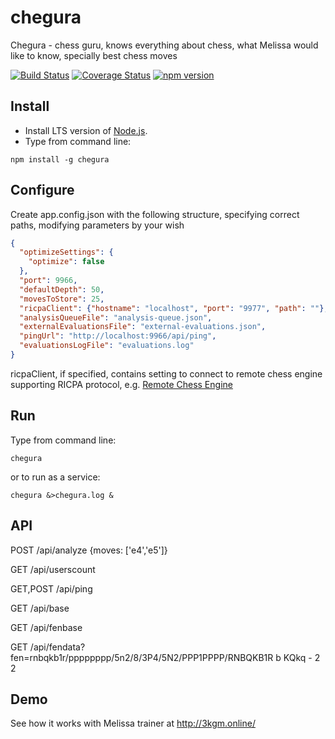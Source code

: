 # chegura
Chegura - chess guru, knows everything about chess, what Melissa would like to know, specially best chess moves

[![Build Status](https://app.travis-ci.com/Scorpibear/chegura.svg?branch=master)](https://app.travis-ci.com/Scorpibear/chegura)
[![Coverage Status](https://codecov.io/gh/Scorpibear/chegura/coverage.svg)](https://codecov.io/gh/Scorpibear/chegura)
[![npm version](https://badge.fury.io/js/chegura.svg)](https://www.npmjs.com/package/chegura)

## Install

- Install LTS version of [Node.js](https://nodejs.org/).
- Type from command line:
```
npm install -g chegura
```
## Configure
Create app.config.json with the following structure, specifying correct paths, modifying parameters by your wish
```json
{
  "optimizeSettings": {
    "optimize": false
  },
  "port": 9966,
  "defaultDepth": 50,
  "movesToStore": 25,
  "ricpaClient": {"hostname": "localhost", "port": "9977", "path": ""},
  "analysisQueueFile": "analysis-queue.json",
  "externalEvaluationsFile": "external-evaluations.json",
  "pingUrl": "http://localhost:9966/api/ping",
  "evaluationsLogFile": "evaluations.log"
}
```
ricpaClient, if specified, contains setting to connect to remote chess engine supporting RICPA protocol, e.g. [Remote Chess Engine](https://github.com/Scorpibear/remote-chess-engine)
## Run
Type from command line:
```
chegura
```
or to run as a service:
```
chegura &>chegura.log &
```
## API

POST /api/analyze {moves: ['e4','e5']}

GET /api/userscount

GET,POST /api/ping

GET /api/base

GET /api/fenbase

GET /api/fendata?fen=rnbqkb1r/pppppppp/5n2/8/3P4/5N2/PPP1PPPP/RNBQKB1R b KQkq - 2 2

## Demo

See how it works with Melissa trainer at http://3kgm.online/
